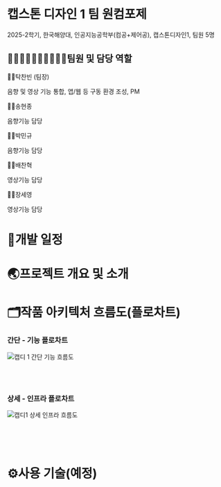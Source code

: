# 캡스톤 디자인 1 팀 원컴포제  
2025-2학기, 한국해양대, 인공지능공학부(컴공+제어공), 캡스톤디자인1, 팀원 5명



## 🚶‍♂️🚶‍♂️🚶‍♂️🚶‍♂️🚶‍♂️팀원 및 담당 역할

🚶‍♂️탁찬빈 (팀장)  

음향 및 영상 기능 통합, 앱/웹 등 구동 환경 조성, PM

🚶‍♂️송현종  

음향기능 담당 

🚶‍♂️박민규  

음향기능 담당 

🚶‍♂️배찬혁  

영상기능 담당 

🚶‍♂️장세영  

영상기능 담당

# 📆개발 일정

# 🌏프로젝트 개요 및 소개

# 🗂️작품 아키텍처 흐름도(플로차트)
### 간단 - 기능 플로차트  
![캡디 1 간단 기능 흐름도](https://github.com/user-attachments/assets/b273f263-a846-4097-b44b-1bc7813d85a4)    
<br/><br/><br/>
### 상세 - 인프라 플로차트  
![캡디1 상세 인프라 흐름도](https://github.com/user-attachments/assets/c8bbac8e-bf9d-4868-9fcc-808d4e0ad86f)

<br/><br/><br/>

# ⚙️사용 기술(예정)
